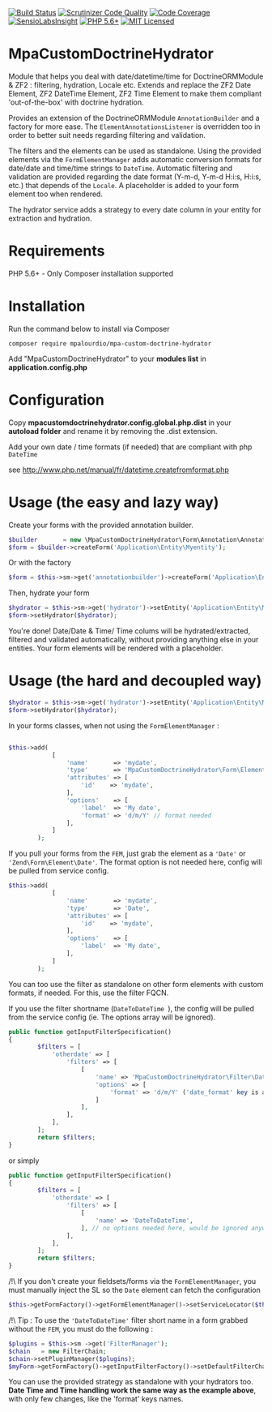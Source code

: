 [![Build Status](https://travis-ci.org/mpalourdio/MpaCustomDoctrineHydrator.png?branch=master)](https://travis-ci.org/mpalourdio/MpaCustomDoctrineHydrator)
[![Scrutinizer Code Quality](https://scrutinizer-ci.com/g/mpalourdio/MpaCustomDoctrineHydrator/badges/quality-score.png?s=2c109f8b765d059d4b33cb1f6195eae07b2fdb1c)](https://scrutinizer-ci.com/g/mpalourdio/MpaCustomDoctrineHydrator/)
[![Code Coverage](https://scrutinizer-ci.com/g/mpalourdio/MpaCustomDoctrineHydrator/badges/coverage.png?s=b249873714b3c85f08dfcd9306bd4c6b9cb19ba0)](https://scrutinizer-ci.com/g/mpalourdio/MpaCustomDoctrineHydrator/)
[![SensioLabsInsight](https://insight.sensiolabs.com/projects/58b40eee-e087-4489-b169-71434b8c2879/mini.png)](https://insight.sensiolabs.com/projects/58b40eee-e087-4489-b169-71434b8c2879)
[![PHP 5.6+][ico-engine]][lang]
[![MIT Licensed][ico-license]][license]

MpaCustomDoctrineHydrator
=========================

Module that helps you deal with date/datetime/time for DoctrineORMModule & ZF2 : filtering, hydration, Locale etc.
Extends and replace the ZF2 Date Element, ZF2 DateTime Element, ZF2 Time Element to make them compliant 'out-of-the-box' with doctrine hydration.

Provides an extension of the DoctrineORMModule ```AnnotationBuilder``` and a factory for more ease. The ```ElementAnnotationsListener``` is overridden too in order to better suit needs regarding filtering and validation.

The filters and the elements can be used as standalone. Using the provided elements via the ```FormElementManager``` adds automatic conversion formats for date/date and time/time strings to ```DateTime```.
Automatic filtering and validation are provided regarding the date format (Y-m-d, Y-m-d H:i:s, H:i:s, etc.) that depends of the ```Locale```. A placeholder is added to your form element too when rendered.

The hydrator service adds a strategy to every date column in your entity for extraction and hydration.

Requirements
============
PHP 5.6+ - Only Composer installation supported


Installation
============
Run the command below to install via Composer

```shell
composer require mpalourdio/mpa-custom-doctrine-hydrator
```

Add "MpaCustomDoctrineHydrator" to your **modules list** in **application.config.php**


Configuration
=============
Copy **mpacustomdoctrinehydrator.config.global.php.dist** in your **autoload folder** and rename it by removing the .dist
extension.

Add your own date / time formats (if needed) that are compliant with php ```DateTime```

see http://www.php.net/manual/fr/datetime.createfromformat.php

Usage (the easy and lazy way)
=============================

Create your forms with the provided annotation builder.

```php
$builder       = new \MpaCustomDoctrineHydrator\Form\Annotation\AnnotationBuilder($this->entityManager, $this->formElementManager);
$form = $builder->createForm('Application\Entity\Myentity');
```

Or with the factory

```php
$form = $this->sm->get('annotationbuilder')->createForm('Application\Entity\Myentity');
```

Then, hydrate your form

```php
$hydrator = $this->sm->get('hydrator')->setEntity('Application\Entity\Myentity');
$form->setHydrator($hydrator);
```

You're done! Date/Date & Time/ Time colums will be hydrated/extracted, filtered and validated automatically, without providing anything else in your entities.
Your form elements will be rendered with a placeholder.


Usage (the hard and decoupled way)
==================================

```php
$hydrator = $this->sm->get('hydrator')->setEntity('Application\Entity\Myentity');
$form->setHydrator($hydrator);
```
In your forms classes, when not using the ```FormElementManager``` :
```php

$this->add(
            [
                'name'       => 'mydate',
                'type'       => 'MpaCustomDoctrineHydrator\Form\Element\Date',
                'attributes' => [
                    'id'    => 'mydate',
                ],
                'options'    => [
                    'label'  => 'My date',
                    'format' => 'd/m/Y' // format needed
                ],
            ]
        );
```

If you pull your forms from the ```FEM```, just grab the element as a ```'Date'``` or ```'Zend\Form\Element\Date'```. The format option is not needed here, config will be pulled from service config.

```php
$this->add(
            [
                'name'       => 'mydate',
                'type'       => 'Date',
                'attributes' => [
                    'id'    => 'mydate',
                ],
                'options'    => [
                    'label'  => 'My date',
                ],
            ]
        );
```

You can too use the filter as standalone on other form elements with custom formats, if needed. For this, use the filter FQCN.

If you use the filter shortname (```DateToDateTime ```), the config will be pulled from the service config (ie. The options array will be ignored).

```php
public function getInputFilterSpecification()
{
        $filters = [
            'otherdate' => [
                'filters' => [
                    [
                        'name' => 'MpaCustomDoctrineHydrator\Filter\DateToDateTime',
                        'options' => [
                            'format' => 'd/m/Y' ('date_format' key is also accepted)
                        ]
                    ],
                ],
            ],
        ];
        return $filters;
}
```

or simply

```php
public function getInputFilterSpecification()
{
        $filters = [
            'otherdate' => [
                'filters' => [
                    [
                        'name' => 'DateToDateTime',
                    ], // no options needed here, would be ignored anyway
                ],
            ],
        ];
        return $filters;
}
```

/!\ If you don't create your fieldsets/forms via the ```FormElementManager```, you must manually inject the SL so the ```Date``` element can fetch the configuration
```php
$this->getFormFactory()->getFormElementManager()->setServiceLocator($this->sm);
```

/!\ Tip : To use the ```'DateToDateTime'``` filter short name in a form grabbed without the ```FEM```, you must do the following :
```php
$plugins = $this->sm ->get('FilterManager');
$chain   = new FilterChain;
$chain->setPluginManager($plugins);
$myForm->getFormFactory()->getInputFilterFactory()->setDefaultFilterChain($chain);
```

You can use the provided strategy as standalone with your hydrators too. **Date Time and Time handling work the same way as the example above**, with only few changes, like the 'format' keys names.

[ico-engine]: http://img.shields.io/badge/php-5.5+-8892BF.svg
[lang]: http://php.net
[ico-license]: http://img.shields.io/packagist/l/adlawson/veval.svg
[license]: LICENSE
